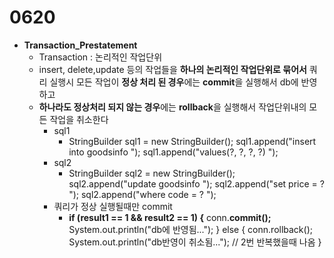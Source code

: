 # 0620

- **Transaction_Prestatement**
    - Transaction : 논리적인 작업단위
    - insert, delete,update 등의 작업들을 **하나의 논리적인 작업단위로 묶어서** 쿼리 실행시 모든 작업이 **정상 처리 된 경우**에는 **commit**을 실행해서 db에 반영하고
    - **하나라도 정상처리 되지 않는 경우**에는 **rollback**을 실행해서 작업단위내의 모든 작업을 취소한다
        - sql1
            - StringBuilder sql1 = new StringBuilder();
            sql1.append("insert into goodsinfo ");
            sql1.append("values(?, ?, ?, ?) ");
        - sql2
            - StringBuilder sql2 = new StringBuilder();
            sql2.append("update goodsinfo ");
            sql2.append("set price = ? ");
            sql2.append("where code = ? ");
        - 쿼리가 정상 실행될때만 commit
            - **if (result1 == 1 && result2 == 1) {**
                conn.**commit();**
                System.out.println("db에 반영됨...");
            } else {
                conn.rollback();
                System.out.println("db반영이 취소됨..."); // 2번 반복했을때 나옴
            }

